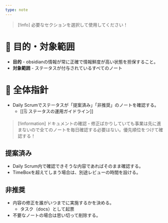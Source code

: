 ```yaml
---
type: note
---
```

> [!info] 必要なセクションを選択して使用してください！

# 🎯 目的・対象範囲

- **目的**
	  - obsidianの情報が常に正確で情報鮮度が高い状態を担保すること。
- **対象範囲**
	  - ステータスが付与されているすべてのノート

# 🌳 全体指針

- Daily Scrumでステータスが「提案済み」「非推奨」のノートを確認する。
	- [[🗒️ ステータスの運用ガイドライン]]

> [!information]
> ドキュメントの確認・修正ばかりしていても事業は先に進まないので全てのノートを毎日確認する必要はない。優先順位をつけて確認する！

## 提案済み
- Daily Scrum内で確認できそうな内容であればそのまま確認する。
- TimeBoxを超えてしまう場合は、別途レビューの時間を設ける。
## 非推奨
- 内容の修正を誰がいつまでに実施するかを決める。
	- タスク（docs）として起票
- 不要なノートの場合は思い切って削除する。


